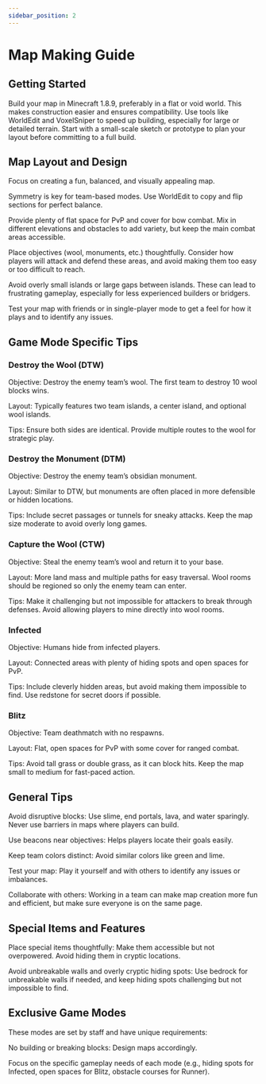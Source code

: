 ```yaml
---
sidebar_position: 2
---
```


# Map Making Guide

## Getting Started
Build your map in Minecraft 1.8.9, preferably in a flat or void world.
This makes construction easier and ensures compatibility.
Use tools like WorldEdit and VoxelSniper to speed up building, especially for large or detailed terrain.
Start with a small-scale sketch or prototype to plan your layout before committing to a full build.

## Map Layout and Design
Focus on creating a fun, balanced, and visually appealing map.

Symmetry is key for team-based modes. Use WorldEdit to copy and flip sections for perfect balance.

Provide plenty of flat space for PvP and cover for bow combat. Mix in different elevations and obstacles to add variety, but keep the main combat areas accessible.

Place objectives (wool, monuments, etc.) thoughtfully. Consider how players will attack and defend these areas, and avoid making them too easy or too difficult to reach.

Avoid overly small islands or large gaps between islands. These can lead to frustrating gameplay, especially for less experienced builders or bridgers.

Test your map with friends or in single-player mode to get a feel for how it plays and to identify any issues.

## Game Mode Specific Tips

### Destroy the Wool (DTW)
Objective: Destroy the enemy team’s wool. The first team to destroy 10 wool blocks wins.

Layout: Typically features two team islands, a center island, and optional wool islands.

Tips: Ensure both sides are identical. Provide multiple routes to the wool for strategic play.

### Destroy the Monument (DTM)
Objective: Destroy the enemy team’s obsidian monument.

Layout: Similar to DTW, but monuments are often placed in more defensible or hidden locations.

Tips: Include secret passages or tunnels for sneaky attacks. Keep the map size moderate to avoid overly long games.

### Capture the Wool (CTW)
Objective: Steal the enemy team’s wool and return it to your base.

Layout: More land mass and multiple paths for easy traversal. Wool rooms should be regioned so only the enemy team can enter.

Tips: Make it challenging but not impossible for attackers to break through defenses. Avoid allowing players to mine directly into wool rooms.

### Infected
Objective: Humans hide from infected players.

Layout: Connected areas with plenty of hiding spots and open spaces for PvP.

Tips: Include cleverly hidden areas, but avoid making them impossible to find. Use redstone for secret doors if possible.

### Blitz
Objective: Team deathmatch with no respawns.

Layout: Flat, open spaces for PvP with some cover for ranged combat.

Tips: Avoid tall grass or double grass, as it can block hits. Keep the map small to medium for fast-paced action.

## General Tips

Avoid disruptive blocks: Use slime, end portals, lava, and water sparingly. Never use barriers in maps where players can build.

Use beacons near objectives: Helps players locate their goals easily.

Keep team colors distinct: Avoid similar colors like green and lime.

Test your map: Play it yourself and with others to identify any issues or imbalances.

Collaborate with others: Working in a team can make map creation more fun and efficient, but make sure everyone is on the same page.

## Special Items and Features
Place special items thoughtfully: Make them accessible but not overpowered. Avoid hiding them in cryptic locations.

Avoid unbreakable walls and overly cryptic hiding spots: Use bedrock for unbreakable walls if needed, and keep hiding spots challenging but not impossible to find.

## Exclusive Game Modes
These modes are set by staff and have unique requirements:

No building or breaking blocks: Design maps accordingly.

Focus on the specific gameplay needs of each mode (e.g., hiding spots for Infected, open spaces for Blitz, obstacle courses for Runner).